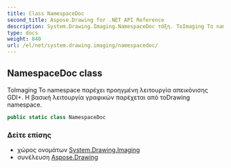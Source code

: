 ```yaml
---
title: Class NamespaceDoc
second_title: Aspose.Drawing for .NET API Reference
description: System.Drawing.Imaging.NamespaceDoc τάξη. ΤοImaging Το namespace παρέχει προηγμένη λειτουργία απεικόνισης GDI. Η βασική λειτουργία γραφικών παρέχεται από τοDrawing namespace.
type: docs
weight: 840
url: /el/net/system.drawing.imaging/namespacedoc/
---
```

## NamespaceDoc class

ΤοImaging Το namespace παρέχει προηγμένη λειτουργία απεικόνισης GDI+. Η βασική λειτουργία γραφικών παρέχεται από τοDrawing namespace.

```csharp
public static class NamespaceDoc
```

### Δείτε επίσης

* χώρος ονομάτων [System.Drawing.Imaging](../../system.drawing.imaging/)
* συνέλευση [Aspose.Drawing](../../)


